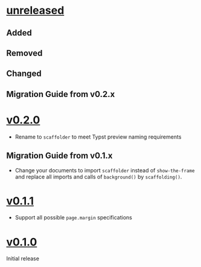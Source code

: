 # [unreleased](https://github.com/wisp3rwind/typst-scaffolder/releases/tag/<tag>)

## Added

## Removed

## Changed

## Migration Guide from v0.2.x


# [v0.2.0](https://github.com/wisp3rwind/typst-scaffolder/releases/tag/v0.2.0)
- Rename to `scaffolder` to meet Typst preview naming requirements

## Migration Guide from v0.1.x
- Change your documents to import `scaffolder` instead of `show-the-frame` and
  replace all imports and calls of `background()` by `scaffolding()`.


# [v0.1.1](https://github.com/wisp3rwind/typst-scaffolder/releases/tag/v0.1.1)
- Support all possible `page.margin` specifications


# [v0.1.0](https://github.com/wisp3rwind/typst-scaffolder/releases/tag/v0.1.0)
Initial release
